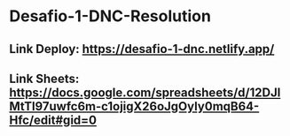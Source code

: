 # Desafio-1-DNC-Resolution

## Link Deploy: https://desafio-1-dnc.netlify.app/
## Link Sheets: https://docs.google.com/spreadsheets/d/12DJlMtTl97uwfc6m-c1ojigX26oJgOyIy0mqB64-Hfc/edit#gid=0
